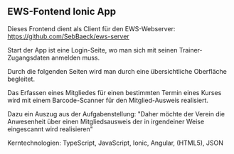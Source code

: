 ## EWS-Fontend Ionic App

Dieses Frontend dient als Client für den EWS-Webserver: https://github.com/SebBaeck/ews-server

Start der App ist eine Login-Seite, wo man sich mit seinen Trainer-Zugangsdaten anmelden muss.

Durch die folgenden Seiten wird man durch eine übersichtliche Oberfläche begleitet.

Das Erfassen eines Mitgliedes für einen bestimmten Termin eines Kurses wird mit einem Barcode-Scanner
für den Mitglied-Ausweis realisiert.

Dazu ein Auszug aus der Aufgabenstellung:
"Daher möchte der Verein die Anwesenheit über einen Mitgliedsausweis der in irgendeiner Weise eingescannt wird realisieren"

Kerntechnologien: TypeScript, JavaScript, Ionic, Angular, (HTML5), JSON
